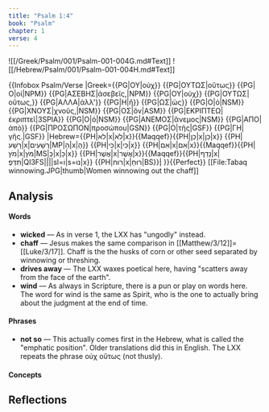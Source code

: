 ```yaml
---
title: "Psalm 1:4"
book: "Psalm"
chapter: 1
verse: 4
---
```

![[/Greek/Psalm/001/Psalm-001-004G.md#Text]]
![[/Hebrew/Psalm/001/Psalm-001-004H.md#Text]]

{{Infobox Psalm/Verse 
|Greek={{PG|ΟΥ|οὐχ}} {{PG|ΟΥΤΩΣ|οὕτως}} {{PG|Ο|οἱ|NPM}} {{PG|ΑΣΕΒΗΣ|ἀσεβεῖς,|NPM}} {{PG|ΟΥ|οὐχ}} {{PG|ΟΥΤΩΣ|οὕτως,}} {{PG|ΑΛΛΑ|ἀλλ'}} {{PG|Η|ἢ}} {{PG|ΩΣ|ὡς}} {{PG|Ο|ὁ|NSM}} {{PG|ΧΝΟΥΣ|χνοῦς,|NSM}} {{PG|ΟΣ|ὃν|ASM}} {{PG|ΕΚΡΙΠΤΕΩ|ἐκριπτεῖ|3SPIA}} {{PG|Ο|ὁ|NSM}} {{PG|ΑΝΕΜΟΣ|ἄνεμος|NSM}} {{PG|ΑΠΟ|ἀπὸ}} {{PG|ΠΡΟΣΩΠΟΝ|προσώπου|GSN}} {{PG|Ο|τῆς|GSF}} {{PG|ΓΗ|γῆς.|GSF}}
|Hebrew={{PH|לא|x|לֹא|x}}{{Maqqef}}{{PH|כֵּן|x|כֵן|x}} {{PH|רָשָׁע|x|רְשָׁעִים|MP|הַ|x|הָ}} {{PH|כִּי|x|כִּי|x}} {{PH|אִם|x|אִם|x}}{{Maqqef}}{{PH|מֹץ|x|מֹּץ|MS|כְּ|x|כַּ|x}} {{PH|אֲשֶׁר|x|אֲשֶׁר|x}}{{Maqqef}}{{PH|נָדַף|x|תִּדְּפֶ|QI3FS||||sl=וֹ|s=נּוּ|x}} {{PH|רוח|x|רוּחַ|BS}}׃|
}}{{Perfect}}
[[File:Tabaq winnowing.JPG|thumb|Women winnowing out the chaff]]

## Analysis

#### Words
- **wicked** — As in verse 1, the LXX has "ungodly" instead.
- **chaff** — Jesus makes the same comparison in [[Matthew/3/12]]=[[Luke/3/17]].  Chaff is the the husks of corn or other seed separated by winnowing or threshing.
- **drives away** — The LXX waxes poetical here, having "scatters away from the face of the earth".
- **wind** — As always in Scripture, there is a pun or play on words here.  The word for wind is the same as Spirit, who is the one to actually bring about the judgment at the end of time.

#### Phrases
- **not so** — This actually comes first in the Hebrew, what is called the "emphatic position".  Older translations did this in English.  The LXX repeats the phrase οὐχ οὕτως (not thusly).

#### Concepts

## Reflections
